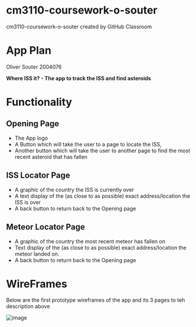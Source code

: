 # cm3110-coursework-o-souter
cm3110-coursework-o-souter created by GitHub Classroom

# App Plan

Oliver Souter 2004076

**Where ISS it? - The app to track the ISS and find asteroids**

# Functionality

## Opening Page
* The App logo
* A Button which will take the user to a page to locate the ISS, 
* Another button which will take the user to another page to find the most recent asteroid that has fallen

## ISS Locator Page
* A graphic of the country the ISS is currently over
* A text display of the (as close to as possible) exact address/location the ISS is over
* A back button to return back to the Opening page

## Meteor Locator Page
* A graphic of the country the most recent meteor has fallen on
* Text display of the (as close to as possible) exact address/location the meteor landed on.
* A back button to return back to the Opening page





# WireFrames
Below are the first prototype wireframes of the app and its 3 pages to teh description above

![image](https://user-images.githubusercontent.com/73543366/198704514-e2317932-60f5-4cf2-99ea-4308313251ac.png)


